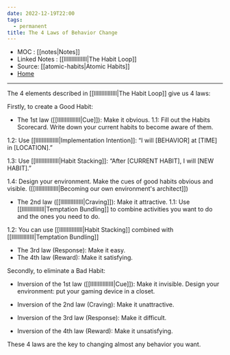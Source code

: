 ```yaml
---
date: 2022-12-19T22:00
tags:
  - permanent
title: The 4 Laws of Behavior Change 
---
```

- MOC : [[notes|Notes]]
- Linked Notes : [[lIIlIllIIlIIIll|The Habit Loop]]
- Source: [[atomic-habits|Atomic Habits]]
- [Home](https://misudashi.ga/)
----------
The 4 elements described in [[lIIlIllIIlIIIll|The Habit Loop]] give us 4 laws:

Firstly, to create a Good Habit:

- The 1st law ([[lIlIlIIlIlIlIII|Cue]]): Make it obvious.
1.1: Fill out the Habits Scorecard. Write down your current habits to become aware of them.

1.2: Use [[llIIIIIIllIIllI|Implementation Intention]]: “I will [BEHAVIOR] at [TIME] in [LOCATION].”

1.3: Use [[lIIllIIIIIIIlIl|Habit Stacking]]: “After [CURRENT HABIT], I will [NEW HABIT].”

1.4: Design your environment. Make the cues of good habits obvious and visible. ([[IIIllIlIIlIlIll|Becoming our own environment's architect]])

- The 2nd law ([[llllllllIIIIIIl|Craving]]): Make it attractive.
1.1: Use [[IllIlllIlllIIll|Temptation Bundling]] to combine activities you want to do and the ones you need to do.

1.2: You can use [[lIIllIIIIIIIlIl|Habit Stacking]] combined with [[IllIlllIlllIIll|Temptation Bundling]]
- The 3rd law (Response): Make it easy.
- The 4th law (Reward): Make it satisfying.

Secondly, to eliminate a Bad Habit:
- Inversion of the 1st law ([[lIlIlIIlIlIlIII|Cue]]): Make it invisible.
Design your environment: put your gaming device in a closet.

- Inversion of the 2nd law (Craving): Make it unattractive.
- Inversion of the 3rd law (Response): Make it difficult.
- Inversion of the 4th law (Reward): Make it unsatisfying.

These 4 laws are the key to changing almost any behavior you want.